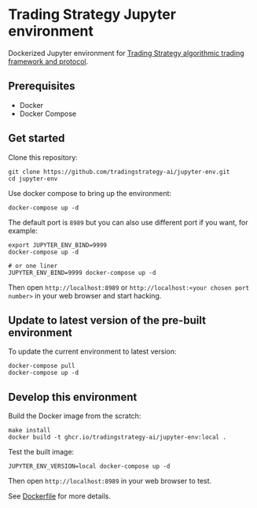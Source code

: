 # Trading Strategy Jupyter environment

Dockerized Jupyter environment for [Trading Strategy algorithmic trading framework and protocol](https://tradingstrategy.ai/).

## Prerequisites

* Docker 
* Docker Compose

## Get started

Clone this repository:

```shell
git clone https://github.com/tradingstrategy-ai/jupyter-env.git
cd jupyter-env
```

Use docker compose to bring up the environment:

```shell
docker-compose up -d
```

The default port is `8989` but you can also use different port if you want, for example:

```shell
export JUPYTER_ENV_BIND=9999
docker-compose up -d

# or one liner
JUPYTER_ENV_BIND=9999 docker-compose up -d
```

Then open `http://localhost:8989` or `http://localhost:<your chosen port number>` in your web browser and start hacking.

## Update to latest version of the pre-built environment

To update the current environment to latest version:

```shell
docker-compose pull
docker-compose up -d
```

## Develop this environment

Build the Docker image from the scratch: 

```shell
make install
docker build -t ghcr.io/tradingstrategy-ai/jupyter-env:local .
```

Test the built image:

```shell
JUPYTER_ENV_VERSION=local docker-compose up -d
```

Then open `http://localhost:8989` in your web browser to test.

See [Dockerfile](./Dockerfile) for more details.
